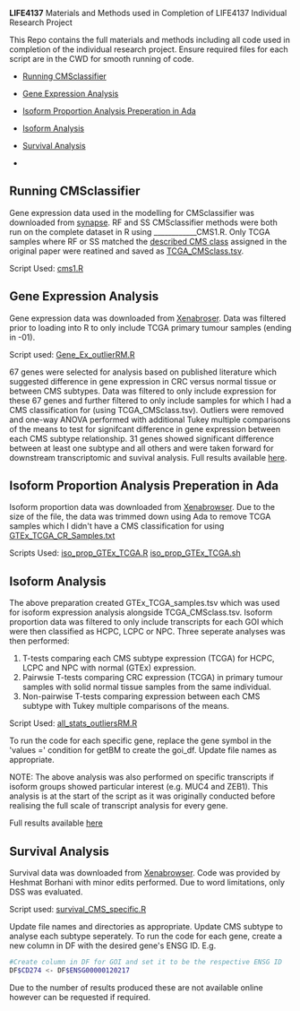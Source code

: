 **LIFE4137**
Materials and Methods used in Completion of LIFE4137 Individual Research Project

This Repo contains the full materials and methods including all code used in completion of the individual research project. Ensure required files for each script are in the CWD for smooth running of code. 

<!-- TOC start (generated with https://github.com/derlin/bitdowntoc) -->

- [Running CMSclassifier](#Running-CMSclassifier)
- [Gene Expression Analysis](#gene-expression-analysis)
- [Isoform Proportion Analysis Preperation in Ada](#isoform-proportion-analysis-preperation-in-ada)
- [Isoform Analysis](#isoform-analysis)
- [Survival Analysis](#survival-analysis)

- <!-- TOC end --> 

<!-- TOC --><a name="Running-CMSclassifier"></a>
## Running CMSclassifier

Gene expression data used in the modelling for CMSclassifier was downloaded from [synapse](https://www.synapse.org/Synapse:syn4983432). RF and SS CMSclassifier methods were both run on the complete dataset in R using ____________CMS1.R. Only TCGA samples where RF or SS matched the [described CMS class](https://www.synapse.org/Synapse:syn4978510) assigned in the original paper were reatined and saved as [TCGA_CMSclass.tsv](https://github.com/mbxjy4/LIFE4137/blob/main/Additional%20Files/TCGA_CMSclass.tsv). 

Script Used: [cms1.R](https://github.com/mbxjy4/LIFE4137/blob/main/Scripts/cms1.R)

<!-- TOC --><a name="gene-expression-analysis"></a>
## Gene Expression Analysis

Gene expression data was downloaded from [Xenabroser](https://xenabrowser.net/datapages/?dataset=TcgaTargetGtex_rsem_gene_tpm&host=https%3A%2F%2Ftoil.xenahubs.net&removeHub=https%3A%2F%2Fxena.treehouse.gi.ucsc.edu%3A443). Data was filtered prior to loading into R to only include TCGA primary tumour samples (ending in -01).

Script used: [Gene_Ex_outlierRM.R](https://github.com/mbxjy4/LIFE4137/blob/main/Scripts/Gene_Ex_outlierRM.R)

67 genes were selected for analysis based on published literature which suggested difference in gene expression in CRC versus normal tissue or between CMS subtypes. Data was filtered to only include expression for these 67 genes and further filtered to only include samples for which I had a CMS classification for (using TCGA_CMSclass.tsv). Outliers were removed and one-way ANOVA performed with additional Tukey multiple comparisons of the means to test for signifcant difference in gene expression between each CMS subtype relationship. 31 genes showed significant difference between at least one subtype and all others and were taken forward for downstream transcriptomic and suvival analysis. Full results available [here](https://github.com/mbxjy4/LIFE4137/blob/main/Gene%20Expression%20Results/anova_tukey_results.txt).

<!-- TOC --><a name="isoform-proportion-analysis-preperation-in-ada"></a>
## Isoform Proportion Analysis Preperation in Ada

Isoform proportion data was downloaded from [Xenabrowser](https://xenabrowser.net/datapages/?dataset=TcgaTargetGtex_rsem_isopct&host=https%3A%2F%2Ftoil.xenahubs.net&removeHub=https%3A%2F%2Fxena.treehouse.gi.ucsc.edu%3A443). Due to the size of the file, the data was trimmed down using Ada to remove TCGA samples which I didn't have a CMS classification for using [GTEx_TCGA_CR_Samples.txt](https://github.com/mbxjy4/LIFE4137/blob/main/Additional%20Files/GTEx_TCGA_CR_Samples.txt)

Scripts Used:
[iso_prop_GTEx_TCGA.R](https://github.com/mbxjy4/LIFE4137/blob/main/Scripts/Isoform%20Analysis%20Preperation/iso_prop_GTEx_TCGA.R)
[iso_prop_GTEx_TCGA.sh](https://github.com/mbxjy4/LIFE4137/blob/main/Scripts/Isoform%20Analysis%20Preperation/iso_prop_GTEx_TCGA.sh)

<!-- TOC --><a name="isoform-analysis"></a>
## Isoform Analysis


The above preparation created GTEx_TCGA_samples.tsv which was used for isoform expression analysis alongside TCGA_CMSclass.tsv. Isoform proportion data was filtered to only include transcripts for each GOI which were then classified as HCPC, LCPC or NPC. Three seperate analyses was then performed:

1) T-tests comparing each CMS subtype expression (TCGA) for HCPC, LCPC and NPC with normal (GTEx) expression.
2) Pairwsie T-tests comparing CRC expression (TCGA) in primary tumour samples with solid normal tissue samples from the same individual.
3) Non-pairwise T-tests comparing expression between each CMS subtype with Tukey multiple comparisons of the means.

Script Used: [all_stats_outliersRM.R](https://github.com/mbxjy4/LIFE4137/blob/main/Scripts/all_stats_outliersRM.R)

To run the code for each specific gene, replace the gene symbol in the 'values =' condition for getBM to create the goi_df. Update file names as appropriate. 

NOTE: The above analysis was also performed on specific transcripts if isoform groups showed particular interest (e.g. MUC4 and ZEB1). This analysis is at the start of the script as it was originally conducted before realising the full scale of transcript analysis for every gene. 

Full results available [here](https://github.com/mbxjy4/LIFE4137/tree/main/Isoform%20Expression%20Results) 

<!-- TOC --><a name="survival-analysis"></a>
## Survival Analysis

Survival data was downloaded from [Xenabrowser](https://xenabrowser.net/datapages/?dataset=TCGA_survival_data&host=https%3A%2F%2Ftoil.xenahubs.net&removeHub=https%3A%2F%2Fxena.treehouse.gi.ucsc.edu%3A443). Code was provided by Heshmat Borhani with minor edits performed. Due to word limitations, only DSS was evaluated.

Script used: [survival_CMS_specific.R](https://github.com/mbxjy4/LIFE4137/blob/main/Scripts/survival_CMS_specific.R) 

Update file names and directories as appropriate. Update CMS subtype to analyse each subtype seperately. To run the code for each gene, create a new column in DF with the desired gene's ENSG ID. E.g.

```bash
#Create column in DF for GOI and set it to be the respective ENSG ID
DF$CD274 <- DF$ENSG00000120217
```

Due to the number of results produced these are not available online however can be requested if required. 





